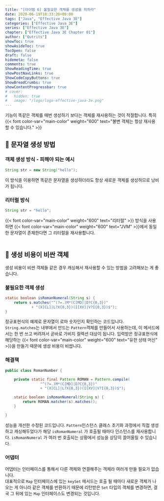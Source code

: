 ```yaml
---
title: "[아이템 6] 불필요한 객체를 생성을 피하라"
date: 2020-06-19T18:33:20+09:00
tags: ["Java", "Effective Java 3E"]
categories: ["Effective Java 3E"]
series: ["Effective Java 3E"]
chapter: ["Effective Java 3E Chapter 01"]
author: ["Qutrits"]
showToc: true
showAsideToc: true
TocOpen: false
draft: false
hidemeta: false
comments: true
ShowReadingTime: true
showPostNavLinks: true
ShowCodeCopyButtons: true
ShowBreadCrumbs: true
showContentProgressbar: true
# cover:
#   hidden: true
#   image: "/logo/logo-effective-java-3e.png"
---
```

기능이 똑같은 객체를 매번 생성하기 보다는 객체를 재사용하는 것이 적절합니다. 특히 {{< font color-var="main-color" weight="600" text="불변 객체는 항상 재사용할 수 있습니다." >}}
<br>

## 📌 문자열 생성 방법

### 객체 생성 방식 - 피해야 되는 예시

``` java
String str = new String("hello");
```

이 방식을 이용하면 똑같은 문자열을 생성하더라도 항상 새로운 객체를 생성하므로 낭비가 됩니다.
<br>

### **리터럴 방식**
``` java
String str = "hello";
```
{{< font color-var="main-color" weight="600" text="리터럴" >}} 방식을 사용하면 {{< font color-var="main-color" weight="600" text="JVM" >}}에서 동일한 문자열이 존재한다면 그 리터럴을 재사용합니다.
<br>
<br>

## 📌 생성 비용이 비싼 객체
생성 비용이 비싼 객체들 같은 경우 캐싱해서 재사용할 수 있는 방법을 고려해보는 게 좋습니다.
<br>

### 불필요한 객체 생성
``` java
static boolean isRomanNumeral(String s) {
    return s.matches("^(?=.)M*(C[MD]|D?C{0,3})"
            + "(X[CL]|L?X{0,3})(I[XV]|V?I{0,3})$");
}
```
정규표현식의 예제로 문자열이 로마 숫자인지 확인하는 코드입니다.   
`String.matches`는 내부에서 만드는 `Pattern`객체를 만들어서 사용하는데, 이 메서드에서는 한 번 쓰고 버려져서 곧바로 가비지 컬렉션 대상이 됩니다. 입력받은 정규표현식에 해당하는 {{< font color-var="main-color" weight="600" text="유한 상태 머신" >}}을 만들기 때문에 생성 비용이 비쌉니다.
<br>

### 해결책
``` java
public class RomanNumber {

    private static final Pattern ROMAN = Pattern.compile(
                "^(?=.)M*(C[MD]|D?C{0,3})"
                + "(X[CL]|L?X{0,3})(I[XV]|V?I{0,3})$");

    static boolean isRomanNumeral(String s) {
        return ROMAN.matcher(s).matches();
    }

}
```
성능을 개선한 수정된 코드입니다. `Pattern`인스턴스 클래스 초기화 과정에서 직접 생성하고 캐싱해두었다가 해당 `isRomanNumeral` 가 호출될 때마다 인스턴스를 재사용합니다. `isRomanNumeral` 가 여러 번 호출되는 상황에서 성능을 상당히 끌어올릴 수 있습니다.
<br>

### 어댑터
어댑터는 인터페이스를 통해서 다른 객체와 연결해주는 객체라 여러개 만들 필요가 없습니다.   
대표적으로 `Map` 인터페이스에 있는 `keySet` 메서드는 호출 될 때마다 새로운 객체가 나오는 게 아니라 같은 객체를 반환하기 때문에 리턴받은 `Set` 타입의 객체를 변경하면, 결국 그 뒤에 있는 `Map` 인터페이스도 변경되는 것입니다.
